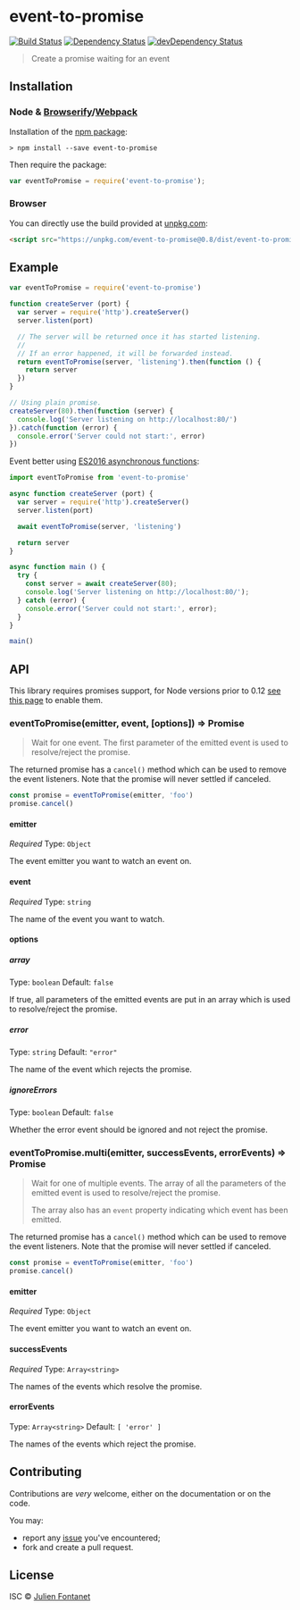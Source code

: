 # event-to-promise

[![Build Status](https://img.shields.io/travis/JsCommunity/event-to-promise/master.svg)](http://travis-ci.org/JsCommunity/event-to-promise)
[![Dependency Status](https://david-dm.org/JsCommunity/event-to-promise/status.svg?theme=shields.io)](https://david-dm.org/JsCommunity/event-to-promise)
[![devDependency Status](https://david-dm.org/JsCommunity/event-to-promise/dev-status.svg?theme=shields.io)](https://david-dm.org/JsCommunity/event-to-promise#info=devDependencies)

> Create a promise waiting for an event

## Installation

### Node & [Browserify](http://browserify.org/)/[Webpack](https://webpack.js.org/)

Installation of the [npm package](https://npmjs.org/package/event-to-promise):

```
> npm install --save event-to-promise
```

Then require the package:

```javascript
var eventToPromise = require('event-to-promise');
```

### Browser

You can directly use the build provided at [unpkg.com](https://unpkg.com):

```html
<script src="https://unpkg.com/event-to-promise@0.8/dist/event-to-promise.js"></script>
```

## Example

```javascript
var eventToPromise = require('event-to-promise')

function createServer (port) {
  var server = require('http').createServer()
  server.listen(port)

  // The server will be returned once it has started listening.
  //
  // If an error happened, it will be forwarded instead.
  return eventToPromise(server, 'listening').then(function () {
    return server
  })
}

// Using plain promise.
createServer(80).then(function (server) {
  console.log('Server listening on http://localhost:80/')
}).catch(function (error) {
  console.error('Server could not start:', error)
})
```

Event better using [ES2016 asynchronous functions](https://github.com/tc39/ecmascript-asyncawait):

```js
import eventToPromise from 'event-to-promise'

async function createServer (port) {
  var server = require('http').createServer()
  server.listen(port)

  await eventToPromise(server, 'listening')

  return server
}

async function main () {
  try {
    const server = await createServer(80);
    console.log('Server listening on http://localhost:80/');
  } catch (error) {
    console.error('Server could not start:', error);
  }
}

main()
```

## API

This library requires promises support, for Node versions prior to 0.12 [see
this page](https://github.com/JsCommunity/js-promise-toolbox#usage) to
enable them.

### eventToPromise(emitter, event, [options]) => Promise

> Wait for one event. The first parameter of the emitted event is used
> to resolve/reject the promise.

The returned promise has a `cancel()` method which can be used to
remove the event listeners. Note that the promise will never settled
if canceled.

```js
const promise = eventToPromise(emitter, 'foo')
promise.cancel()
```

#### emitter

*Required*
Type: `Object`

The event emitter you want to watch an event on.

#### event

*Required*
Type: `string`

The name of the event you want to watch.

#### options

##### array

Type: `boolean`
Default: `false`

If true, all parameters of the emitted events are put in an array which is used to resolve/reject the promise.

##### error

Type: `string`
Default: `"error"`

The name of the event which rejects the promise.

##### ignoreErrors

Type: `boolean`
Default: `false`

Whether the error event should be ignored and not reject the promise.

### eventToPromise.multi(emitter, successEvents, errorEvents) => Promise

> Wait for one of multiple events. The array of all the parameters of
> the emitted event is used to resolve/reject the promise.
>
> The array also has an `event` property indicating which event has
> been emitted.

The returned promise has a `cancel()` method which can be used to
remove the event listeners. Note that the promise will never settled
if canceled.

```js
const promise = eventToPromise(emitter, 'foo')
promise.cancel()
```

#### emitter

*Required*
Type: `Object`

The event emitter you want to watch an event on.

#### successEvents

*Required*
Type: `Array<string>`

The names of the events which resolve the promise.

#### errorEvents

Type: `Array<string>`
Default: `[ 'error' ]`

The names of the events which reject the promise.


## Contributing

Contributions are *very* welcome, either on the documentation or on
the code.

You may:

- report any [issue](https://github.com/JsCommunity/event-to-promise/issues)
  you've encountered;
- fork and create a pull request.

## License

ISC © [Julien Fontanet](http://julien.isonoe.net)
